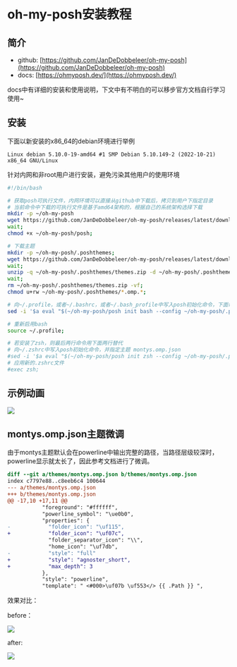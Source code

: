 # oh-my-posh安装教程

## 简介

+ github: [https://github.com/JanDeDobbeleer/oh-my-posh](https://github.com/JanDeDobbeleer/oh-my-posh)
+ docs:   [https://ohmyposh.dev/](https://ohmyposh.dev/)

docs中有详细的安装和使用说明，下文中有不明白的可以移步官方文档自行学习使用~

## 安装

下面以新安装的x86_64的debian环境进行举例

`Linux debian 5.10.0-19-amd64 #1 SMP Debian 5.10.149-2 (2022-10-21) x86_64 GNU/Linux`

针对内网和非root用户进行安装，避免污染其他用户的使用环境

~~~bash
#!/bin/bash

# 获取posh可执行文件，内网环境可以直接从github中下载后，拷贝到用户下指定目录
# 当前命令中下载的可执行文件是基于amd64架构的，根据自己的系统架构选择下载
mkdir -p ~/oh-my-posh
wget https://github.com/JanDeDobbeleer/oh-my-posh/releases/latest/download/posh-linux-amd64 -O ~/oh-my-posh/posh;
wait;
chmod +x ~/oh-my-posh/posh;

# 下载主题
mkdir -p ~/oh-my-posh/.poshthemes;
wget https://github.com/JanDeDobbeleer/oh-my-posh/releases/latest/download/themes.zip -O ~/oh-my-posh/.poshthemes/themes.zip;
wait;
unzip -q ~/oh-my-posh/.poshthemes/themes.zip -d ~/oh-my-posh/.poshthemes;
wait;
rm ~/oh-my-posh/.poshthemes/themes.zip -vf;
chmod u+rw ~/oh-my-posh/.poshthemes/*.omp.*;

# 向~/.profile，或者~/.bashrc，或者~/.bash_profile中写入posh初始化命令，下面命令中以~/.profile为例，并指定主题 montys.omp.json
sed -i '$a eval "$(~/oh-my-posh/posh init bash --config ~/oh-my-posh/.poshthemes/montys.omp.json)"' ~/.profile;

# 重新启用bash
source ~/.profile;

# 若安装了zsh，则最后两行命令用下面两行替代
# 向~/.zshrc中写入posh初始化命令，并指定主题 montys.omp.json
#sed -i '$a eval "$(~/oh-my-posh/posh init zsh --config ~/oh-my-posh/.poshthemes/montys.omp.json)"' ~/.zshrc;
# 应用新的.zshrc文件
#exec zsh;

~~~

## 示例动画

![](https://user-images.githubusercontent.com/35327600/211761346-9d91a9ad-bc18-4128-8cf4-49a91ebfcb0e.gif)

## montys.omp.json主题微调

由于montys主题默认会在powerline中输出完整的路径，当路径层级较深时，powerline显示就太长了，因此参考文档进行了微调。

~~~diff
diff --git a/themes/montys.omp.json b/themes/montys.omp.json
index c7797e88..c8eeb6c4 100644
--- a/themes/montys.omp.json
+++ b/themes/montys.omp.json
@@ -17,10 +17,11 @@
           "foreground": "#ffffff",
           "powerline_symbol": "\ue0b0",
           "properties": {
-            "folder_icon": "\uf115",
+            "folder_icon": "\uf07c",
             "folder_separator_icon": "\\",
             "home_icon": "\uf7db",
-            "style": "full"
+            "style": "agnoster_short",
+            "max_depth": 3
           },
           "style": "powerline",
           "template": " <#000>\uf07b \uf553</> {{ .Path }} ",
~~~


效果对比：

before：

![](https://user-images.githubusercontent.com/35327600/211757664-172072e7-7c19-49e0-b900-7c6975471931.png)

after:

![](https://user-images.githubusercontent.com/35327600/211762075-d3a46f69-5bf8-4dfe-a15a-e39ff4ca9198.png)